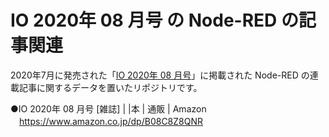 # IO 2020年 08 月号 の Node-RED の記事関連

2020年7月に発売された「[IO 2020年 08 月号](https://www.amazon.co.jp/dp/B08C8Z8QNR)」に掲載された Node-RED の連載記事に関するデータを置いたリポジトリです。

●IO 2020年 08 月号 [雑誌] | |本 | 通販 | Amazon  
　https://www.amazon.co.jp/dp/B08C8Z8QNR
